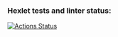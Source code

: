 ### Hexlet tests and linter status:
[![Actions Status](https://github.com/sch0nik/python-project-lvl3/workflows/hexlet-check/badge.svg)](https://github.com/sch0nik/python-project-lvl3/actions)